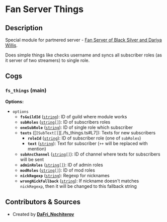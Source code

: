 # Fan Server Things

## Description

Special module for partnered server - [Fan Server of Black Silver and Dariya Willis](https://discord.gg/fsofbsadw).

Does simple things like checks username and syncs all subscriber roles (as it server of two streamers) to single role.

## Cogs

### `fs_things` (**main**)

**Options:**

- `options`
  - **`fsGuildId`** ([`string`][string]): ID of guild where module works
  - **`subRoles`** ([`string[]`][string]): ID of subscribers roles
  - **`oneSubRole`** ([`string`][string]): ID of single role which subscriber
  - **`texts`** ([`ISubText[]`][./fs_things.ts#L7]): Texts for new subscribers
    - **`roleId`** ([`string`][string]): ID of subscriber role (one of `subRoles`)
    - **`text`** ([`string`][string]): Text for subscriber (`++` will be replaced with mention)
  - **`subAncChannel`** ([`string[]`][string]): ID of channel where texts for subscribers will be sent
  - **`adminRoles`** ([`string[]`][string]): ID of admin roles
  - **`modRoles`** ([`string[]`][string]): ID of mod roles
  - **`nickRegexp`** ([`string`][string]): Regexp for nicknames
  - **`wrongNickFallback`** ([`string`][string]): If nickname doesn't matches `nickRegexp`, then it will be changed to this fallback string

[string]:https://developer.mozilla.org/en/docs/Web/JavaScript/Reference/Global_Objects/String

## Contributors & Sources

- Created by **[DaFri_Nochiterov](https://github.com/dafri-nochiterov)**